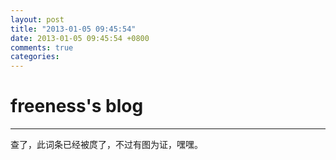 ```yaml
---
layout: post
title: "2013-01-05 09:45:54"
date: 2013-01-05 09:45:54 +0800
comments: true
categories: 
---
```


# freeness's blog

----------

>
查了，此词条已经被庹了，不过有图为证，嘿嘿。